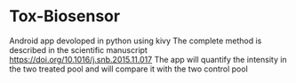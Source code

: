 # Tox-Biosensor
Android app devoloped in python using kivy
The complete method is described in the scientific manuscript https://doi.org/10.1016/j.snb.2015.11.017
The app will quantify the intensity in the two treated pool and will compare it with the two control pool

